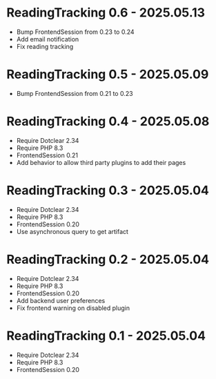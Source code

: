 ReadingTracking 0.6 - 2025.05.13
==========================================================
* Bump FrontendSession from 0.23 to 0.24
* Add email notification
* Fix reading tracking

ReadingTracking 0.5 - 2025.05.09
==========================================================
* Bump FrontendSession from 0.21 to 0.23

ReadingTracking 0.4 - 2025.05.08
==========================================================
* Require Dotclear 2.34
* Require PHP 8.3
* FrontendSession 0.21
* Add behavior to allow third party plugins to add their pages

ReadingTracking 0.3 - 2025.05.04
==========================================================
* Require Dotclear 2.34
* Require PHP 8.3
* FrontendSession 0.20
* Use asynchronous query to get artifact

ReadingTracking 0.2 - 2025.05.04
==========================================================
* Require Dotclear 2.34
* Require PHP 8.3
* FrontendSession 0.20
* Add backend user preferences
* Fix frontend warning on disabled plugin

ReadingTracking 0.1 - 2025.05.04
==========================================================
* Require Dotclear 2.34
* Require PHP 8.3
* FrontendSession 0.20

